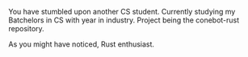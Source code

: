 You have stumbled upon another CS student. Currently studying my Batchelors in CS with year in industry. Project being the conebot-rust repository.

As you might have noticed, Rust enthusiast.

<!---
VictorGamerLOL/VictorGamerLOL is a ✨ special ✨ repository because its `README.md` (this file) appears on your GitHub profile.
You can click the Preview link to take a look at your changes.
--->
